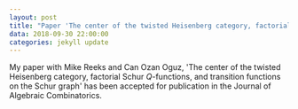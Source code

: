 ```yaml
---
layout: post
title: "Paper 'The center of the twisted Heisenberg category, factorial Schur Q-functions, and transition functions on the Schur graph' accepted for publication in the Journal of Algebraic Combinatorics"
data: 2018-09-30 22:00:00
categories: jekyll update
---
```


My paper with Mike Reeks and Can Ozan Oguz, 'The center of the twisted 
Heisenberg category, factorial Schur *Q*-functions, and 
transition functions on the Schur graph' has been accepted for publication in the Journal of Algebraic Combinatorics.

